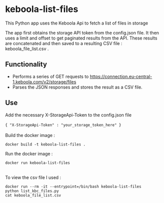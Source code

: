 # keboola-list-files
This Python app uses the Keboola Api to fetch a list of files in storage

The app first obtains the storage API token from the config.json file. It then uses a limit and offset to get paginated results from the API. These results are concatenated and then saved to a resulting CSV file : keboola_file_list.csv .

## Functionality 
- Performs a series of GET requests to https://connection.eu-central-1.keboola.com/v2/storage/files 
- Parses the JSON responses and stores the result as a CSV file.


## Use

Add the necessary X-StorageApi-Token to the config.json file<br/><br/>
`
{
  "X-StorageApi-Token" : "your_storage_token_here"
}
`<br/><br/>
Build the docker image : <br/>

`
docker build -t keboola-list-files .
`<br/>

Run the docker image : <br/>

`
docker run keboola-list-files 
`<br/><br/>

To view the csv file I used :<br/>

`
docker run --rm -it --entrypoint=/bin/bash keboola-list-files
`<br/>`
python list_kbc_files.py
`<br/>`
cat keboola_file_list.csv
`
<br/>

